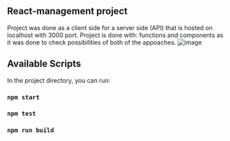 ## React-management project 
Project was done as a client side for a server side (API) that is hosted on localhost with 3000 port.
Project is done with: functions and components as it was done to check possibilities of both of the appoaches.
![image](https://user-images.githubusercontent.com/101325640/232210350-8a7abafe-6931-4a3d-8541-e87d6cacb980.png)
 
## Available Scripts

In the project directory, you can run:

### `npm start`

### `npm test`

### `npm run build`

